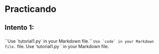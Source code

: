 # Practicando
## Intento 1:
###
<html>
      <head>
      </head>
    </html>
``Use `tutorial1.py` in your Markdown file.``
<code>Use `code` in your Markdown file.</code>
 file.</tutorial1.py>	
Use `tutorial1.py ` 
in your Markdown file.
